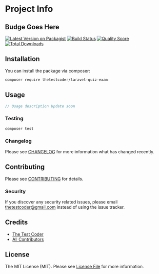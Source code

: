 # Project Info

## Budge Goes Here

[![Latest Version on Packagist](https://img.shields.io/packagist/v/thetestcoder/laravel-quiz-exam.svg?style=flat-square)](https://packagist.org/packages/thetestcoder/laravel-quiz-exam)
[![Build Status](https://img.shields.io/travis/thetestcoder/laravel-quiz-exam/master.svg?style=flat-square)](https://travis-ci.org/thetestcoder/laravel-quiz-exam)
[![Quality Score](https://img.shields.io/scrutinizer/g/thetestcoder/laravel-quiz-exam.svg?style=flat-square)](https://scrutinizer-ci.com/g/thetestcoder/laravel-quiz-exam)
[![Total Downloads](https://img.shields.io/packagist/dt/thetestcoder/laravel-quiz-exam.svg?style=flat-square)](https://packagist.org/packages/thetestcoder/laravel-quiz-exam)

## Installation

You can install the package via composer:

```bash
composer require thetestcoder/laravel-quiz-exam
```

## Usage

``` php
// Usage description Update soon
```

### Testing

``` bash
composer test
```

### Changelog

Please see [CHANGELOG](CHANGELOG.md) for more information what has changed recently.

## Contributing

Please see [CONTRIBUTING](.github/CONTRIBUTING.md) for details.

### Security

If you discover any security related issues, please email thetestcoder@gmail.com instead of using the issue tracker.

## Credits

- [The Test Coder](https://github.com/thetestcoder)
- [All Contributors](../../contributors)

## License

The MIT License (MIT). Please see [License File](LICENSE.md) for more information.
